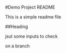 #Demo Project README

This is a simple readme file

##Heading

jsut some inputs to check

on a branch
